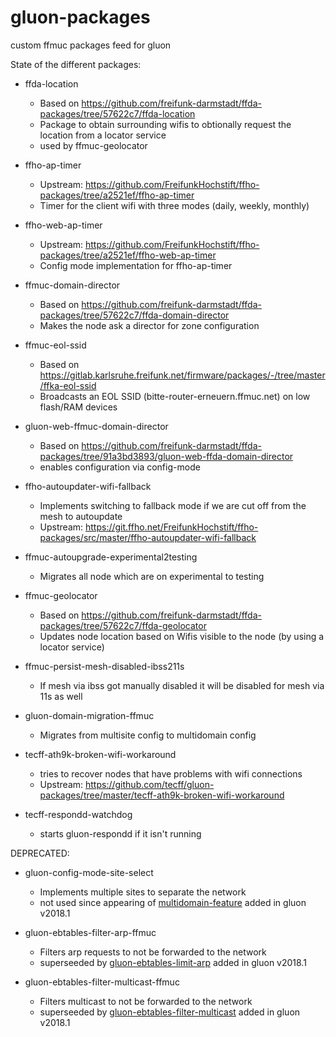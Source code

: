 # gluon-packages
custom ffmuc packages feed for gluon

State of the different packages:

- ffda-location
  - Based on https://github.com/freifunk-darmstadt/ffda-packages/tree/57622c7/ffda-location
  - Package to obtain surrounding wifis to obtionally request the location from a locator service
  - used by ffmuc-geolocator

- ffho-ap-timer
  - Upstream: https://github.com/FreifunkHochstift/ffho-packages/tree/a2521ef/ffho-ap-timer
  - Timer for the client wifi with three modes (daily, weekly, monthly)

- ffho-web-ap-timer
  - Upstream: https://github.com/FreifunkHochstift/ffho-packages/tree/a2521ef/ffho-web-ap-timer
  - Config mode implementation for ffho-ap-timer

- ffmuc-domain-director
  - Based on https://github.com/freifunk-darmstadt/ffda-packages/tree/57622c7/ffda-domain-director
  - Makes the node ask a director for zone configuration

- ffmuc-eol-ssid
  - Based on https://gitlab.karlsruhe.freifunk.net/firmware/packages/-/tree/master/ffka-eol-ssid
  - Broadcasts an EOL SSID (bitte-router-erneuern.ffmuc.net) on low flash/RAM devices

- gluon-web-ffmuc-domain-director
  - Based on https://github.com/freifunk-darmstadt/ffda-packages/tree/91a3bd3893/gluon-web-ffda-domain-director
  - enables configuration via config-mode

- ffho-autoupdater-wifi-fallback
  - Implements switching to fallback mode if we are cut off from the mesh to autoupdate
  - Upstream: https://git.ffho.net/FreifunkHochstift/ffho-packages/src/master/ffho-autoupdater-wifi-fallback

- ffmuc-autoupgrade-experimental2testing
  - Migrates all node which are on experimental to testing

- ffmuc-geolocator
  - Based on https://github.com/freifunk-darmstadt/ffda-packages/tree/57622c7/ffda-geolocator
  - Updates node location based on Wifis visible to the node (by using a locator service)

- ffmuc-persist-mesh-disabled-ibss211s
  - If mesh via ibss got manually disabled it will be disabled for mesh via 11s as well

- gluon-domain-migration-ffmuc
  - Migrates from multisite config to multidomain config

- tecff-ath9k-broken-wifi-workaround
  - tries to recover nodes that have problems with wifi connections
  - Upstream: https://github.com/tecff/gluon-packages/tree/master/tecff-ath9k-broken-wifi-workaround

- tecff-respondd-watchdog
  - starts gluon-respondd if it isn't running

DEPRECATED:
- gluon-config-mode-site-select
  - Implements multiple sites to separate the network
  - not used since appearing of [multidomain-feature](https://gluon.readthedocs.io/en/v2018.1.x/features/multidomain.html) added in gluon v2018.1

- gluon-ebtables-filter-arp-ffmuc
  - Filters arp requests to not be forwarded to the network
  - superseeded by [gluon-ebtables-limit-arp](https://gluon.readthedocs.io/en/v2018.1.x/package/gluon-ebtables-limit-arp.html) added in gluon v2018.1

- gluon-ebtables-filter-multicast-ffmuc
  - Filters multicast to not be forwarded to the network
  - superseeded by [gluon-ebtables-filter-multicast](https://gluon.readthedocs.io/en/v2018.1.x/package/gluon-ebtables-filter-multicast.html) added in gluon v2018.1
